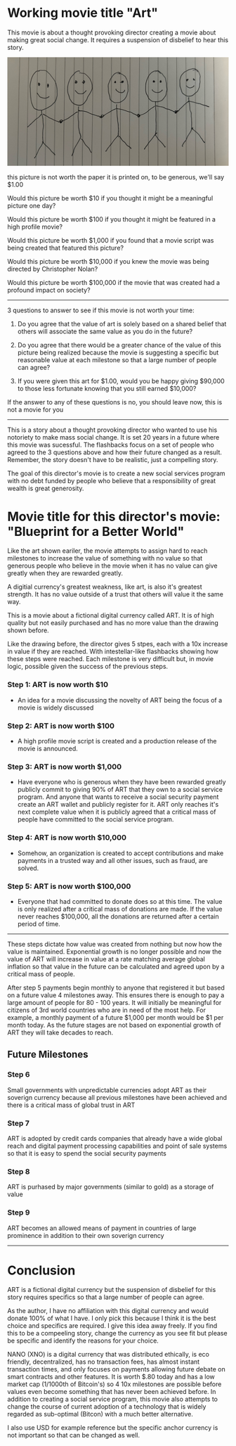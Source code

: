 # Working movie title "Art"

This movie is about a thought provoking director creating a movie about making great social change. It requires a suspension of disbelief to hear this story.

![image](./art.jpeg)

this picture is not worth the paper it is printed on, to be generous, we'll say \$1.00

Would this picture be worth \$10 if you thought it might be a meaningful picture one day?

Would this picture be worth \$100 if you thought it might be featured in a high profile movie?

Would this picture be worth \$1,000 if you found that a movie script was being created that featured this picture?

Would this picture be worth \$10,000 if you knew the movie was being directed by Christopher Nolan?

Would this picture be worth \$100,000 if the movie that was created had a profound impact on society?

---

3 questions to answer to see if this movie is not worth your time:

1. Do you agree that the value of art is solely based on a shared belief that others will associate the same value as you do in the future?

2. Do you agree that there would be a greater chance of the value of this picture being realized because the movie is suggesting a specific but reasonable value at each milestone so that a large number of people can agree?

3. If you were given this art for \$1.00, would you be happy giving \$90,000 to those less fortunate knowing that you still earned \$10,000?

If the answer to any of these questions is no, you should leave now, this is not a movie for you

---

This is a story about a thought provoking director who wanted to use his notoriety to make mass social change. It is set 20 years in a future where this movie was sucessful. The flashbacks focus on a set of people who agreed to the 3 questions above and how their future changed as a result. Remember, the story doesn't have to be realistic, just a compelling story.

The goal of this director's movie is to create a new social services program with no debt funded by people who believe that a responsibility of great wealth is great generosity.

# Movie title for this director's movie: "Blueprint for a Better World"

Like the art shown eariler, the movie attempts to assign hard to reach milestones to increase the value of something with no value so that generous people who believe in the movie when it has no value can give greatly when they are rewarded greatly.

A digitial currency's greatest weakness, like art, is also it's greatest strength. It has no value outside of a trust that others will value it the same way.

This is a movie about a fictional digital currency called ART. It is of high quality but not easily purchased and has no more value than the drawing shown before.

Like the drawing before, the director gives 5 stpes, each with a 10x increase in value if they are reached. With intestellar-like flashbacks showing how these steps were reached. Each milestone is very difficult but, in movie logic, possible given the success of the previous steps.

### Step 1: ART is now worth $10

- An idea for a movie discussing the novelty of ART being the focus of a movie is widely discussed

### Step 2: ART is now worth $100

- A high profile movie script is created and a production release of the movie is announced.

### Step 3: ART is now worth $1,000

- Have everyone who is generous when they have been rewarded greatly publicly commit to giving 90% of ART that they own to a social service program. And anyone that wants to receive a social security payment create an ART wallet and publicly register for it. ART only reaches it's next complete value when it is publicly agreed that a critical mass of people have committed to the social service program.

### Step 4: ART is now worth $10,000

- Somehow, an organization is created to accept contributions and make payments in a trusted way and all other issues, such as fraud, are solved.

### Step 5: ART is now worth $100,000

- Everyone that had committed to donate does so at this time. The value is only realized after a critical mass of donations are made. If the value never reaches $100,000, all the donations are returned after a certain period of time.

---

These steps dictate how value was created from nothing but now how the value is maintained. Exponential growth is no longer possible and now the value of ART will increase in value at a rate matching average global inflation so that value in the future can be calculated and agreed upon by a critical mass of people.

After step 5 payments begin monthly to anyone that registered it but based on a future value 4 milestones away. This ensures there is enough to pay a large amount of people for 80 - 100 years. It will initially be meaningful for citizens of 3rd world countries who are in need of the most help. For example, a monthly payment of a future $1,000 per month would be $1 per month today. As the future stages are not based on exponential growth of ART they will take decades to reach.

## Future Milestones

### Step 6

Small governments with unpredictable currencies adopt ART as their soverign currency because all previous milestones have been achieved and there is a critical mass of global trust in ART

### Step 7

ART is adopted by credit cards companies that already have a wide global reach and digital payment processing capabilities and point of sale systems so that it is easy to spend the social security payments

### Step 8

ART is purhased by major governments (similar to gold) as a storage of value

### Step 9

ART becomes an allowed means of payment in countries of large prominence in addition to their own soverign currency

---

# Conclusion

ART is a fictional digital currency but the suspension of disbelief for this story requires specifics so that a large number of people can agree.

As the author, I have no affiliation with this digital currency and would donate 100% of what I have. I only pick this because I think it is the best choice and specifics are required. I give this idea away freely. If you find this to be a compeeling story, change the currency as you see fit but please be specific and identify the reasons for your choice.

NANO (XNO) is a digital currency that was distributed ethically, is eco friendly, decentralized, has no transaction fees, has almost instant transaction times, and only focuses on payments allowing future debate on smart contracts and other features. It is worth $.80 today and has a low market cap (1/1000th of Bitcoin's) so 4 10x milestones are possible before values even become something that has never been achieved before. In addition to creating a social service program, this movie also attempts to change the course of current adoption of a technology that is widely regarded as sub-optimal (Bitcon) with a much better alternative.

I also use USD for example reference but the specific anchor currency is not important so that can be changed as well.

